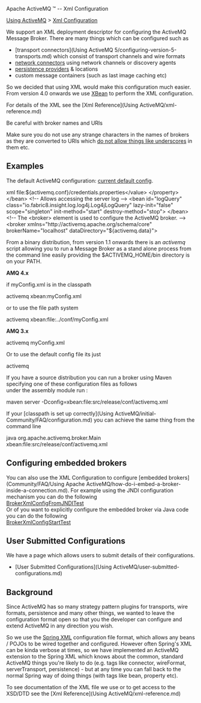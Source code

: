 Apache ActiveMQ ™ -- Xml Configuration 

[Using ActiveMQ](using-activemq.md) > [Xml Configuration](xml-Community/FAQ/configuration.md)


We support an XML deployment descriptor for configuring the ActiveMQ Message Broker. There are many things which can be configured such as

*   [transport connectors](Using ActiveMQ 5/configuring-version-5-transports.md) which consist of transport channels and wire formats
*   [network connectors](Features/Clustering/networks-of-brokers.md) using network channels or discovery agents
*   [persistence providers](Features/persistence.md) & locations
*   custom message containers (such as last image caching etc)

So we decided that using XML would make this configuration much easier. From version 4.0 onwards we use [XBean](http://xbean.org/) to perform the XML configuration.

For details of the XML see the [Xml Reference](Using ActiveMQ/xml-reference.md)

Be careful with broker names and URIs

Make sure you do not use any strange characters in the names of brokers as they are converted to URIs which [do not allow things like underscores](http://java.sun.com/j2se/1.4.2/docs/api/java/net/URI.html) in them etc.

Examples
--------

The default ActiveMQ configuration: [current default config](http://svn.apache.org/repos/asf/activemq/trunk/assembly/src/release/conf/activemq.xml).

xml<beans xmlns="http://www.springframework.org/schema/beans" xmlns:xsi="http://www.w3.org/2001/XMLSchema-instance" xsi:schemaLocation="http://www.springframework.org/schema/beans http://www.springframework.org/schema/beans/spring-beans.xsd http://activemq.apache.org/schema/core http://activemq.apache.org/schema/core/activemq-core.xsd"> <!-- Allows us to use system properties as variables in this configuration file --> <bean class="org.springframework.beans.factory.config.PropertyPlaceholderConfigurer"> <property name="locations"> <value>file:${activemq.conf}/credentials.properties</value> </property> </bean> <!-- Allows accessing the server log --> <bean id="logQuery" class="io.fabric8.insight.log.log4j.Log4jLogQuery" lazy-init="false" scope="singleton" init-method="start" destroy-method="stop"> </bean> <!-- The <broker> element is used to configure the ActiveMQ broker. --> <broker xmlns="http://activemq.apache.org/schema/core" brokerName="localhost" dataDirectory="${activemq.data}"> <destinationPolicy> <policyMap> <policyEntries> <policyEntry topic=">" > <!-- The constantPendingMessageLimitStrategy is used to prevent slow topic consumers to block producers and affect other consumers by limiting the number of messages that are retained For more information, see: http://activemq.apache.orgFeatures/Consumer FeaturesFeatures/Consumer Features/Features/Consumer Features/slow-consumer-handling.md --> <pendingMessageLimitStrategy> <constantPendingMessageLimitStrategy limit="1000"/> </pendingMessageLimitStrategy> </policyEntry> </policyEntries> </policyMap> </destinationPolicy> <!-- The managementContext is used to configure how ActiveMQ is exposed in JMX. By default, ActiveMQ uses the MBean server that is started by the JVM. For more information, see: http://activemq.apache.orgFeatures/jmx.md --> <managementContext> <managementContext createConnector="false"/> </managementContext> <!-- Configure message persistence for the broker. The default persistence mechanism is the KahaDB store (identified by the kahaDB tag). For more information, see: http://activemq.apache.orgFeatures/persistence.md --> <persistenceAdapter> <kahaDB directory="${activemq.data}/kahadb"/> </persistenceAdapter> <!-- The systemUsage controls the maximum amount of space the broker will use before disabling caching and/or slowing down producers. For more information, see: http://activemq.apache.orgFeatures/Message Dispatching FeaturesFeatures/Message Dispatching Features/Features/Message Dispatching Features/producer-flow-control.md --> <systemUsage> <systemUsage> <memoryUsage> <memoryUsage percentOfJvmHeap="70" /> </memoryUsage> <storeUsage> <storeUsage limit="100 gb"/> </storeUsage> <tempUsage> <tempUsage limit="50 gb"/> </tempUsage> </systemUsage> </systemUsage> <!-- The transport connectors expose ActiveMQ over a given protocol to clients and other brokers. For more information, see: http://activemq.apache.orgUsing ActiveMQ/configuring-transports.md --> <transportConnectors> <!-- DOS protection, limit concurrent connections to 1000 and frame size to 100MB --> <transportConnector name="openwire" uri="tcp://0.0.0.0:61616?maximumConnections=1000&amp;wireFormat.maxFrameSize=104857600"/> <transportConnector name="amqp" uri="amqp://0.0.0.0:5672?maximumConnections=1000&amp;wireFormat.maxFrameSize=104857600"/> <transportConnector name="stomp" uri="stomp://0.0.0.0:61613?maximumConnections=1000&amp;wireFormat.maxFrameSize=104857600"/> <transportConnector name="mqtt" uri="mqtt://0.0.0.0:1883?maximumConnections=1000&amp;wireFormat.maxFrameSize=104857600"/> <transportConnector name="ws" uri="ws://0.0.0.0:61614?maximumConnections=1000&amp;wireFormat.maxFrameSize=104857600"/> </transportConnectors> <!-- destroy the spring context on shutdown to stop jetty --> <shutdownHooks> <bean xmlns="http://www.springframework.org/schema/beans" class="org.apache.activemq.hooks.SpringContextHook" /> </shutdownHooks> </broker> <!-- Enable web consoles, REST and Ajax APIs and demos The web consoles requires by default login, you can disable this in the jetty.xml file Take a look at ${ACTIVEMQ_HOME}/conf/jetty.xml for more details --> <import resource="jetty.xml"/> </beans>

From a binary distribution, from version 1.1 onwards there is an _activemq_ script allowing you to run a Message Broker as a stand alone process from the command line easily providing the $ACTIVEMQ_HOME/bin directory is on your PATH.

**AMQ 4.x**

if myConfig.xml is in the classpath

activemq xbean:myConfig.xml

or to use the file path system

activemq xbean:file:../conf/myConfig.xml

**AMQ 3.x**

activemq myConfig.xml

Or to use the default config file its just

activemq

If you have a source distribution you can run a broker using Maven specifying one of these configuration files as follows  
under the assembly module run :

maven server -Dconfig=xbean:file:src/release/conf/activemq.xml

If your [classpath is set up correctly](Using ActiveMQ/initial-Community/FAQ/configuration.md) you can achieve the same thing from the command line

java org.apache.activemq.broker.Main xbean:file:src/release/conf/activemq.xml

Configuring embedded brokers
----------------------------

You can also use the XML Configuration to configure [embedded brokers](Community/FAQ/Using Apache ActiveMQ/how-do-i-embed-a-broker-inside-a-connection.md). For example using the JNDI configuration mechanism you can do the following  
[BrokerXmlConfigFromJNDITest](http://svn.apache.org/repos/asf/activemq/trunk/activemq-unit-tests/src/test/java/org/apache/activemq/config/BrokerXmlConfigFromJNDITest.java)  
Or of you want to explicitly configure the embedded broker via Java code you can do the following  
[BrokerXmlConfigStartTest](https://svn.apache.org/repos/asf/activemq/trunk/assembly/src/test/java/org/apache/activemq/config/BrokerXmlConfigStartTest.java)

User Submitted Configurations
-----------------------------

We have a page which allows users to submit details of their configurations.

*   [User Submitted Configurations](Using ActiveMQ/user-submitted-configurations.md)

Background
----------

Since ActiveMQ has so many strategy pattern plugins for transports, wire formats, persistence and many other things, we wanted to leave the configuration format open so that you the developer can configure and extend ActiveMQ in any direction you wish.

So we use the [Spring XML](http://www.springframework.org/docs/reference/beans.html#beans-basics) configuration file format, which allows any beans / POJOs to be wired together and configured. However often Spring's XML can be kinda verbose at times, so we have implemented an ActiveMQ extension to the Spring XML which knows about the common, standard ActiveMQ things you're likely to do (e.g. tags like connector, wireFormat, serverTransport, persistence) - but at any time you can fall back to the normal Spring way of doing things (with tags like bean, property etc).

To see documentation of the XML file we use or to get access to the XSD/DTD see the [Xml Reference](Using ActiveMQ/xml-reference.md)

